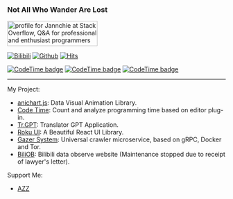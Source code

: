 ### Not All Who Wander Are Lost


<a href="https://stackoverflow.com/users/8625892/jannchie"><img src="https://stackoverflow.com/users/flair/8625892.png?theme=dark" width="208" height="58" alt="profile for Jannchie at Stack Overflow, Q&amp;A for professional and enthusiast programmers" title="profile for Jannchie at Stack Overflow, Q&amp;A for professional and enthusiast programmers"></a>

[![Bilibili](https://img.shields.io/endpoint?logo=bilibili&style=social&url=https%3A%2F%2Fapi.zeroroku.com%2Fbilibili%2Fauthor%2Fshield%3Fmid%3D1850091)](https://space.bilibili.com/1850091)
[![Github](https://img.shields.io/github/followers/jannchie?label=Follow&style=social)](https://github.com/jannchie)
[![Hits](https://hits.seeyoufarm.com/api/count/incr/badge.svg?url=https%3A%2F%2Fgithub.com%2FJannchie%2FJannchie&count_bg=%233D91C8&title_bg=%23555555&icon=github.svg&icon_color=%23E7E7E7&title=Views&edge_flat=true)](https://hits.seeyoufarm.com)

[![CodeTime badge](https://img.shields.io/endpoint?style=social&url=https%3A%2F%2Fapi.codetime.dev%2Fshield%3Fid%3D2%26project%3D%26in%3D0)](https://codetime.dev)
[![CodeTime badge](https://img.shields.io/endpoint?style=social&url=https%3A%2F%2Fapi.codetime.dev%2Fshield%3Fid%3D2%26project%3D%26in%3D604800000)](https://codetime.dev)
[![CodeTime badge](https://img.shields.io/endpoint?style=social&url=https%3A%2F%2Fapi.codetime.dev%2Fshield%3Fid%3D2%26project%3D%26in%3D86400000)](https://codetime.dev)

---

My Project:
- [anichart.js](https://github.com/Jannchie/anichart.js):  Data Visual Animation Library.
- [Code Time](https://codetime.dev): Count and analyze programming time based on editor plug-in.
- [Tr.GPT](https://trgpt.app): Translator GPT Application.
- [Roku UI](https://roku-ui.vercel.app): A Beautiful React UI Library.
- [Gazer System](https://github.com/Jannchie/gazer-system): Universal crawler microservice, based on gRPC, Docker and Tor.
- [BiliOB](https://www.biliob.com/): Bilibili data observe website (Maintenance stopped due to receipt of lawyer's letter).

Support Me:
- [AZZ](https://azz.net/jannchie)

